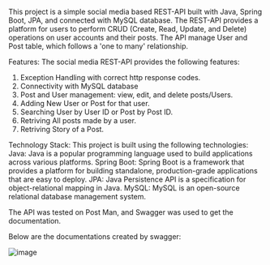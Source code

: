 This project is a simple social media based REST-API built with Java, Spring Boot, JPA, and connected with MySQL database. The REST-API provides a platform for users to perform CRUD (Create, Read, Update, and Delete) operations on user accounts and their posts. The API manage User and Post table, which follows a 'one to many' relationship.

Features: The social media REST-API provides the following features:
1) Exception Handling with correct http response codes.
2) Connectivity with MySQL database
3) Post and User management: view, edit, and delete posts/Users.
4) Adding New User or Post for that user.
5) Searching User by User ID or Post by Post ID.
6) Retriving All posts made by a user.
7) Retriving Story of a Post.


Technology Stack: This project is built using the following technologies:
Java: Java is a popular programming language used to build applications across various platforms.
Spring Boot: Spring Boot is a framework that provides a platform for building standalone, production-grade applications that are easy to deploy.
JPA: Java Persistence API is a specification for object-relational mapping in Java.
MySQL: MySQL is an open-source relational database management system.

The API was tested on Post Man, and Swagger was used to get the documentation.

Below are the documentations created by swagger:

![image](https://user-images.githubusercontent.com/68183807/222421248-9c6d2396-29b5-45ff-99c7-1f6dec747f5b.png)
